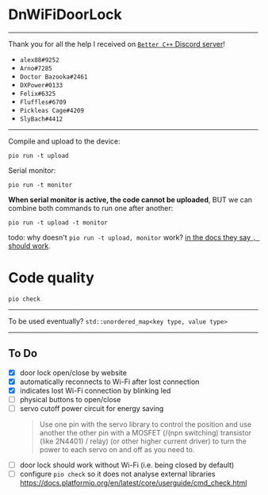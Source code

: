 DnWiFiDoorLock
===

---

Thank you for all the help I received on [`Better C++` Discord server](https://discord.gg/pJwsdep3Hn)!
 
- `alex88#9252`
- `Arno#7285`
- `Doctor Bazooka#2461`
- `DXPower#0133`
- `Felix#6325`
- `Fluffles#6709`
- `Pickleas Cage#4209`
- `SlyBach#4412`

--- 

Compile and upload to the device:

`pio run -t upload`

Serial monitor:

`pio run -t monitor`

**When serial monitor is active, the code cannot be uploaded**,
BUT we can combine both commands to run one after another:

`pio run -t upload -t monitor`

todo: why doesn't `pio run -t upload, monitor` work?
[in the docs they say `, ` should work](https://docs.platformio.org/en/latest/projectconf/section_env_build.html#projectconf-targets).

Code quality
===

`pio check`

---

To be used eventually?
`std::unordered_map<key type, value type>`

---

To Do
---

* [x] door lock open/close by website
* [x] automatically reconnects to Wi-Fi after lost connection
* [x] indicates lost Wi-Fi connection by blinking led
* [ ] physical buttons to open/close
* [ ] servo cutoff power circuit for energy saving
  > Use one pin with the servo library to control the position
     and use another the other pin with a MOSFET (/(npn switching) transistor (like 2N4401) / relay)
     (or other higher current driver) to turn the power to each servo on and off as you need to.
* [ ] door lock should work without Wi-Fi (i.e. being closed by default)
* [ ] configure `pio check` so it does not analyse external libraries
      https://docs.platformio.org/en/latest/core/userguide/cmd_check.html
